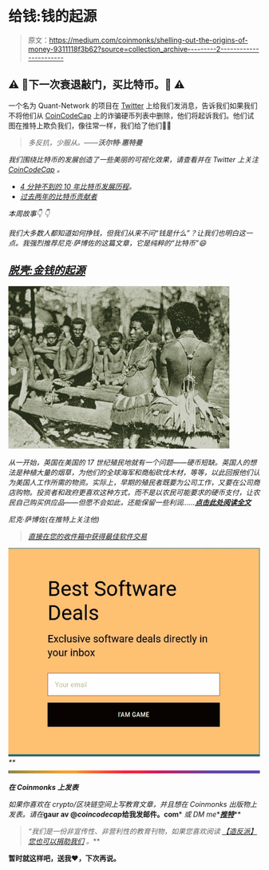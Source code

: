 # 给钱:钱的起源

> 原文：<https://medium.com/coinmonks/shelling-out-the-origins-of-money-9311118f3b62?source=collection_archive---------2----------------------->

## ⚠️ 🚨下一次衰退敲门，买比特币。🚨 ⚠️

一个名为 Quant-Network 的项目在 [Twitter](https://twitter.com/coincodecap/status/1161958575037505536) 上给我们发消息，告诉我们如果我们不将他们从 [CoinCodeCap](https://coincodecap.com/scamcoins) 上的诈骗硬币列表中删除，他们将起诉我们。他们试图在推特上欺负我们，像往常一样，我们给了他们🖕🖕

> *多反抗，少服从。*——***沃尔特·惠特曼***

*我们围绕比特币的发展创造了一些美丽的可视化效果，请查看并在 Twitter 上关注 [CoinCodeCap](https://twitter.com/coincodecap) 。*

*   *[4 分钟不到的 10 年比特币发展历程](https://twitter.com/coincodecap/status/1163831437478354944)。*
*   *[过去两年的比特币贡献者](https://twitter.com/coincodecap/status/1163362262431571968)*

*本周故事👇 👇*

*我们大多数人都知道如何挣钱，但我们从来不问“钱是什么”？让我们也明白这一点。我强烈推荐尼克·萨博佐的这篇文章，它是纯粹的“比特币”😄*

## *[脱壳:金钱的起源](https://nakamotoinstitute.org/shelling-out/)*

*![](img/02e089d1e49b5b429c592e872bd32121.png)*

*从一开始，英国在美国的 17 世纪殖民地就有一个问题——硬币短缺。英国人的想法是种植大量的烟草，为他们的全球海军和商船砍伐木材，等等，以此回报他们认为美国人工作所需的物资。实际上，早期的殖民者既要为公司工作，又要在公司商店购物。投资者和政府更喜欢这种方式，而不是以农民可能要求的硬币支付，让农民自己购买供应品——但愿不会如此，还能保留一些利润……[***点击此处阅读全文***](https://nakamotoinstitute.org/shelling-out/)*

*尼克·萨博佐(在推特上关注他)*

> *[直接在您的收件箱中获得最佳软件交易](https://coincodecap.com/?utm_source=coinmonks)*

*[![](img/7c0b3dfdcbfea594cc0ae7d4f9bf6fcb.png)](https://coincodecap.com/?utm_source=coinmonks)**![](img/98b5e4fe91ecae3d05a3875dc91a4ca6.png)*

***在 Coinmonks 上发表***

*如果你喜欢在 crypto/区块链空间上写教育文章，并且想在 Coinmonks 出版物上发表。请在***gaur av @*coincodecap*给我发邮件。com*** *或 DM me**[***推特***](https://twitter.com/coinmonks)**

> ***“我们是一份非宣传性、非营利性的教育刊物，如果您喜欢阅读* [*【造反派】*](https://medium.com/coinmonks)*[*您也可以捐助我们*](/coinmonks/monks-need-your-help-7440418d67ec) *。****

******暂时就这样吧，送我❤️，下次再说。******
